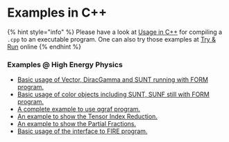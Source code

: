 # Examples in C++

{% hint style="info" %}
Please have a look at [Usage in C++](usage-in-c++.md) for compiling a `.cpp` to an executable program. One can also try those examples at [Try & Run](try-and-run-online.md) online
{% endhint %}

### Examples @ High Energy Physics

- [Basic usage of Vector, DiracGamma and SUNT running with FORM program.](src/form.cpp)
- [Basic usage of color objects including SUNT, SUNF still with FORM program.](src/color.cpp)
- [A complete example to use qgraf program.](src/qgraf.cpp)
- [An example to show the Tensor Index Reduction.](src/TIR.cpp)
- [An example to show the Partial Fractions.](src/apart.cpp)
- [Basic usage of the interface to FIRE program.](src/fire.cpp)


